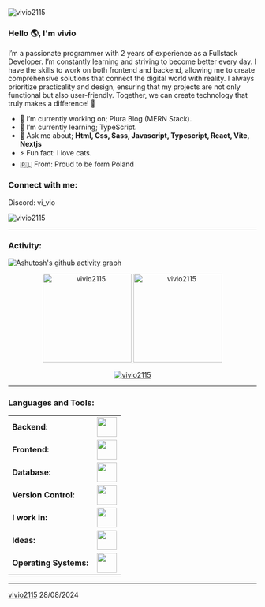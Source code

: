 <link rel="stylesheet" type='text/css' href="https://cdn.jsdelivr.net/gh/devicons/devicon@latest/devicon.min.css" />
<img src="https://cdn.discordapp.com/banners/1158013592461914152/517257805a032429dd9e6448d5c6a8e3.webp?size=1024" alt="vivio2115" />

### Hello 🌎, I'm vivio

I’m a passionate programmer with 2 years of experience as a Fullstack Developer. I’m constantly learning and striving to become better every day. I have the skills to work on both frontend and backend, allowing me to create comprehensive solutions that connect the digital world with reality. I always prioritize practicality and design, ensuring that my projects are not only functional but also user-friendly. Together, we can create technology that truly makes a difference! 🚀


  - 🔭 I’m currently working on; Plura Blog (MERN Stack).
  - 🌱 I’m currently learning; TypeScript.
  - 💬 Ask me about; **Html, Css, Sass, Javascript, Typescript, React, Vite, Nextjs**
  - ⚡ Fun fact: I love cats.
  - 🇵🇱 From: Proud to be form Poland

<h3 align="left">Connect with me:</h3>
<p align="left">
Discord: vi_vio
</p>

<p align="left"> <img src="https://komarev.com/ghpvc/?username=vivio2115&label=Profile%20views&color=0e75b6&style=flat" alt="vivio2115" /> </p>


------
<h3 align="left">Activity:</h3>

[![Ashutosh's github activity graph](https://github-readme-activity-graph.vercel.app/graph?username=vivio2115&bg_color=100f0f&color=4c5e9e&line=4c569e&point=403e41&area=true&hide_border=true)](https://github.com/ashutosh00710/github-readme-activity-graph)

<div align="center">
  <a href="https://github.com/vivio2115">
    <img height="180em" src="https://github-readme-stats.vercel.app/api/top-langs?username=vivio2115&show_icons=true&locale=en&layout=compact&theme=tokyonight" alt="vivio2115"/>
    <img height="180em" src="https://github-readme-stats.vercel.app/api?username=vivio2115&show_icons=true&locale=en&layout=compact&theme=tokyonight" alt="vivio2115"/>
  </a>
</div>
<p align="center">
  <a href="https://github.com/vivio2115">
    <img src="https://github-readme-streak-stats.herokuapp.com/?user=vivio2115&&theme=tokyonight" alt="vivio2115" />
  </a>
</p>

------
<h3 align="left">Languages and Tools:</h3>
<table>
    <tr>
        <td style="font-weight: bold; padding-right: 10px; vertical-align: center; border: none;">Backend:</td>
        <td><img height="40" src="https://skillicons.dev/icons?i=nodejs,express,nginx,vite,next"/></td>
    </tr>
    <tr>
        <td style="font-weight: bold; padding-right: 10px; vertical-align: center;">Frontend:</td>
        <td><img height="40" src="https://skillicons.dev/icons?i=react,html,css,sass,js,ts,figma"/></td>
    </tr>
    <tr>
        <td style="font-weight: bold; padding-right: 10px; vertical-align: center; border: none;">Database:</td>
        <td><img height="40" src="https://skillicons.dev/icons?i=mysql,postgresql,mongodb,firebase"/></td>
    </tr>
    <tr>
        <td style="font-weight: bold; padding-right: 10px; vertical-align: center; border: none;">Version Control:</td>
        <td><img height="40" src="https://skillicons.dev/icons?i=git,github,gitlab"/></td>
    </tr>
    <tr>
        <td style="font-weight: bold; padding-right: 10px; vertical-align: center; border: none;">I work in:</td>
        <td><img height="40" src="https://skillicons.dev/icons?i=vscode"/></td>
    </tr>
    <tr>
        <td style="font-weight: bold; padding-right: 10px; vertical-align: center; border: none;">Ideas:</td>
        <td><img height="40" src="https://skillicons.dev/icons?i=instagram,github,discord"/></td>
    </tr>
    <tr>
        <td style="font-weight: bold; padding-right: 10px; vertical-align: center; border: none;">Operating Systems:</td>
        <td><img height="40" src="https://skillicons.dev/icons?i=windows,ubuntu,debian,arch"/></td>
    </tr>
</table>

------
[vivio2115](https://github.com/vivio2115)
28/08/2024
